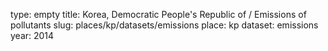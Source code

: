 type: empty
title: Korea, Democratic People's Republic of / Emissions of pollutants
slug: places/kp/datasets/emissions
place: kp
dataset: emissions
year: 2014
